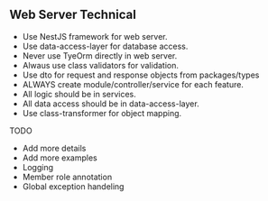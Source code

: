 ## Web Server Technical

- Use NestJS framework for web server.
- Use data-access-layer for database access.
- Never use TyeOrm directly in web server.
- Alwaus use class validators for validation.
- Use dto for request and response objects from packages/types
- ALWAYS create module/controller/service for each feature.
- All logic should be in services.
- All data access should be in data-access-layer.
- Use class-transformer for object mapping.

TODO

- Add more details
- Add more examples
- Logging
- Member role annotation
- Global exception handeling
